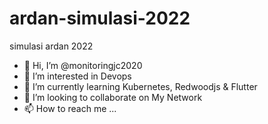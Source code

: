 # ardan-simulasi-2022
simulasi ardan 2022

- 👋 Hi, I’m @monitoringjc2020
- 👀 I’m interested in Devops
- 🌱 I’m currently learning Kubernetes, Redwoodjs & Flutter
- 💞️ I’m looking to collaborate on My Network
- 📫 How to reach me ...
